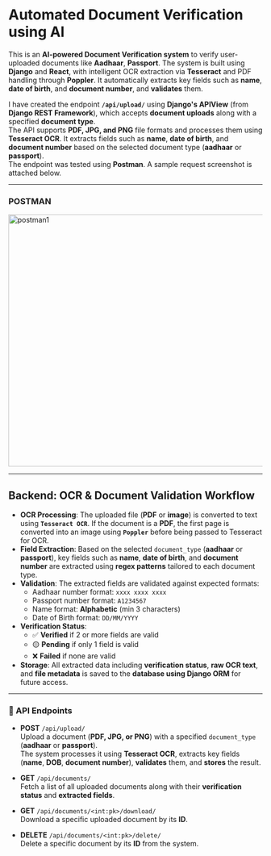 # Automated Document Verification using AI

This is an **AI-powered Document Verification system** to verify user-uploaded documents like **Aadhaar**, **Passport**. The system is built using **Django** and **React**, with intelligent OCR extraction via **Tesseract** and PDF handling through **Poppler**. It automatically extracts key fields such as **name**, **date of birth**, and **document number**, and **validates** them.

I have created the endpoint **`/api/upload/`** using **Django's APIView** (from **Django REST Framework**), which accepts **document uploads** along with a specified **document type**.  
The API supports **PDF, JPG, and PNG** file formats and processes them using **Tesseract OCR**. It extracts fields such as **name**, **date of birth**, and **document number** based on the selected document type (**aadhaar** or **passport**).  
The endpoint was tested using **Postman**. A sample request screenshot is attached below.

---

### POSTMAN

<img width="943" height="500" alt="postman1" src="https://github.com/user-attachments/assets/c0da68fe-9dda-4ca8-85d5-9b61c2930726" />

---

## Backend: OCR & Document Validation Workflow

- **OCR Processing**: The uploaded file (**PDF** or **image**) is converted to text using **`Tesseract OCR`**. If the document is a **PDF**, the first page is converted into an image using **`Poppler`** before being passed to Tesseract for OCR.
- **Field Extraction**: Based on the selected `document_type` (**aadhaar** or **passport**), key fields such as **name**, **date of birth**, and **document number** are extracted using **regex patterns** tailored to each document type.
- **Validation**: The extracted fields are validated against expected formats:
  - Aadhaar number format: `xxxx xxxx xxxx`
  - Passport number format: `A1234567`
  - Name format: **Alphabetic** (min 3 characters)
  - Date of Birth format: `DD/MM/YYYY`
- **Verification Status**:
  - ✅ **Verified** if 2 or more fields are valid  
  - 🟡 **Pending** if only 1 field is valid  
  - ❌ **Failed** if none are valid
- **Storage**: All extracted data including **verification status**, **raw OCR text**, and **file metadata** is saved to the **database using Django ORM** for future access.

---

### 🔗 API Endpoints

- **POST** `/api/upload/`  
  Upload a document (**PDF, JPG, or PNG**) with a specified `document_type` (**aadhaar** or **passport**).  
  The system processes it using **Tesseract OCR**, extracts key fields (**name**, **DOB**, **document number**), **validates** them, and **stores** the result.

- **GET** `/api/documents/`  
  Fetch a list of all uploaded documents along with their **verification status** and **extracted fields**.

- **GET** `/api/documents/<int:pk>/download/`  
  Download a specific uploaded document by its **ID**.

- **DELETE** `/api/documents/<int:pk>/delete/`  
  Delete a specific document by its **ID** from the system.
